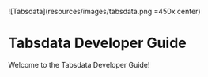 <!--
Copyright 2025 Tabs Data Inc.
-->

![Tabsdata](resources/images/tabsdata.png =450x center)

# Tabsdata Developer Guide

Welcome to the Tabsdata Developer Guide!